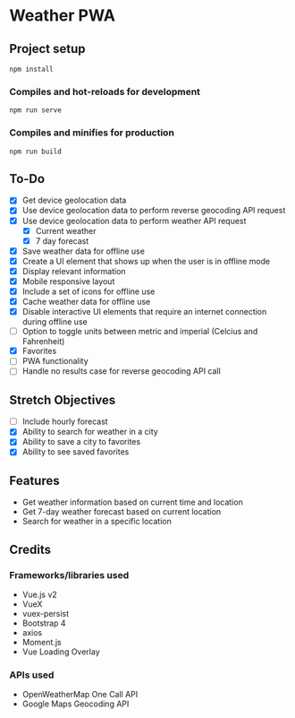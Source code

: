 # Weather PWA

## Project setup
```
npm install
```

### Compiles and hot-reloads for development
```
npm run serve
```

### Compiles and minifies for production
```
npm run build
```

## To-Do

- [x] Get device geolocation data
- [x] Use device geolocation data to perform reverse geocoding API request
- [x] Use device geolocation data to perform weather API request
  - [x] Current weather
  - [x] 7 day forecast
- [x] Save weather data for offline use
- [x] Create a UI element that shows up when the user is in offline mode
- [x] Display relevant information
- [x] Mobile responsive layout
- [x] Include a set of icons for offline use
- [x] Cache weather data for offline use
- [x] Disable interactive UI elements that require an internet connection during offline use
- [ ] Option to toggle units between metric and imperial (Celcius and Fahrenheit) 
- [x] Favorites
- [ ] PWA functionality
- [ ] Handle no results case for reverse geocoding API call

## Stretch Objectives

- [ ] Include hourly forecast
- [x] Ability to search for weather in a city
- [x] Ability to save a city to favorites
- [x] Ability to see saved favorites

## Features

- Get weather information based on current time and location
- Get 7-day weather forecast based on current location
- Search for weather in a specific location

## Credits

### Frameworks/libraries used

- Vue.js v2
- VueX
- vuex-persist
- Bootstrap 4
- axios
- Moment.js
- Vue Loading Overlay


### APIs used

- OpenWeatherMap One Call API
- Google Maps Geocoding API